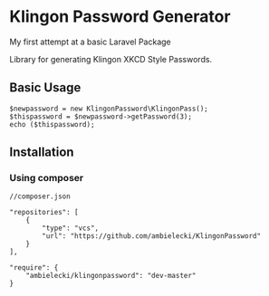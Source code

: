 Klingon Password Generator
=====================

My first attempt at a basic Laravel Package

Library for generating Klingon XKCD Style Passwords. 

## Basic Usage

    $newpassword = new KlingonPassword\KlingonPass();
    $thispassword = $newpassword->getPassword(3);
    echo ($thispassword);

## Installation

### Using composer

    //composer.json
    
    "repositories": [
        {
            "type": "vcs",
            "url": "https://github.com/ambielecki/KlingonPassword"
        }
    ],
    
    "require": {
        "ambielecki/klingonpassword": "dev-master"
    }